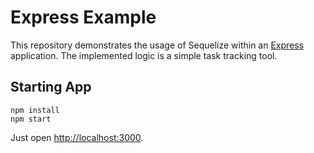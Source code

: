 # Express Example

This repository demonstrates the usage of Sequelize within an [Express](https://expressjs.com) application.
The implemented logic is a simple task tracking tool.

## Starting App

```
npm install
npm start
```

Just open [http://localhost:3000](http://localhost:3000).
